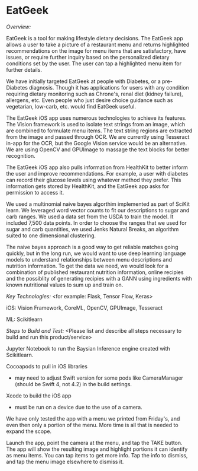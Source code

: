# EatGeek

*Overview:*
<Please describe this product or service including any machine learning models used>

EatGeek is a tool for making lifestyle dietary decisions. The EatGeek app allows a user to take a picture of a restaurant menu and returns highlighted recommendations on the image for menu items that are satisfactory, have issues, or require further inquiry based on the personalized dietary conditions set by the user. The user can tap a highlighted menu item for further details.

We have initially targeted EatGeek at people with Diabetes, or a pre-Diabetes diagnosis. Though it has applications for users with any condition requiring dietary monitoring such as Chrone's, renal diet (kidney failure), allergens, etc. Even people who just desire choice guidance such as vegetarian, low-carb, etc. would find EatGeek useful.

The EatGeek iOS app uses numerous technologies to achieve its features. The Vision framework is used to isolate text strings from an image, which are combined to formulate menu items. The text string regions are extracted from the image and passed through OCR. We are currently using Tesseract in-app for the OCR, but the Google Vision service would be an alternative. We are using OpenCV and GPUImage to massage the text blocks for better recognition.

The EatGeek iOS app also pulls information from HealthKit to better inform the user and improve recommendations. For example, a user with diabetes can record their glucose levels using whatever method they prefer. This information gets stored by HealthKit, and the EatGeek app asks for permission to access it.

We used a multinomial naive bayes algorthim implemented as part of SciKit learn. We leveraged word vector counts to fit our descriptions to sugar and carb ranges. We used a data set from the USDA to train the model. It included 7,500 data points. In order to choose the ranges that we used for sugar and carb quantities, we used Jenks Natural Breaks, an algorithm suited to one dimensional clustering.

The naive bayes approach is a good way to get reliable matches going quickly, but in the long run, we would want to use deep learning language models to understand relationships between menu descriptions and nutrition information. To get the data we need, we would look for a combination of published restaurant nutrition information, online recipies and the possiblity of generating recipies with a GANN using ingredients with known nutritional values to sum up and train on.


*Key Technologies:*
<for example: Flask, Tensor Flow, Keras>

iOS: Vision Framework, CoreML, OpenCV, GPUImage, Tesseract

ML: Scikitlearn

*Steps to Build and Test:*
<Please list and describe all steps necessary to build and run this product/service>

Jupyter Notebook to run the Baysian Inference engine created with Scikitlearn.

Cocoapods to pull in iOS libraries
 - may need to adjust Swift version for some pods like CameraManager (should be Swift 4, not 4.2) in the build settings.
 
Xcode to build the iOS app
 - must be run on a device due to the use of a camera.
 
We have only tested the app with a menu we printed from Friday's, and even then only a portion of the menu. More time is all that is needed to expand the scope.

Launch the app, point the camera at the menu, and tap the TAKE button. The app will show the resulting image and highlight portions it can identify as menu items. You can tap items to get more info. Tap the info to dismiss, and tap the menu image elsewhere to dismiss it.


